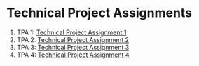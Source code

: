 # Technical Project Assignments
1. TPA 1: [Technical Project Assignment 1](https://github.com/kucing31/TPA/tree/tpa-01)
2. TPA 2: [Technical Project Assignment 2](https://github.com/kucing31/TPA/tree/tpa-02)
3. TPA 3: [Technical Project Assignment 3](https://github.com/kucing31/TPA/tree/tpa-03)
4. TPA 4: [Technical Project Assignment 4](https://github.com/kucing31/TPA/tree/tpa-04)
